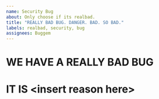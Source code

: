 ```yaml
---
name: Security Bug
about: Only choose if its realbad.
title: "REALLY BAD BUG. DANGER. BAD. SO BAD."
labels: realbad, security, bug
assignees: Buggem
---
```



# WE HAVE A **REALLY** BAD BUG
# IT IS \<insert reason here\>
